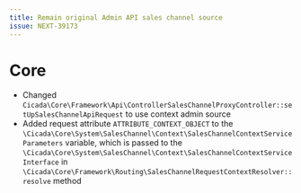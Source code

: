 ```yaml
---
title: Remain original Admin API sales channel source
issue: NEXT-39173
---
```

# Core
* Changed `Cicada\Core\Framework\Api\ControllerSalesChannelProxyController::setUpSalesChannelApiRequest` to use context admin source
* Added request attribute `ATTRIBUTE_CONTEXT_OBJECT` to the `\Cicada\Core\System\SalesChannel\Context\SalesChannelContextServiceParameters` variable, which is passed to the `\Cicada\Core\System\SalesChannel\Context\SalesChannelContextServiceInterface` in `\Cicada\Core\Framework\Routing\SalesChannelRequestContextResolver::resolve` method
